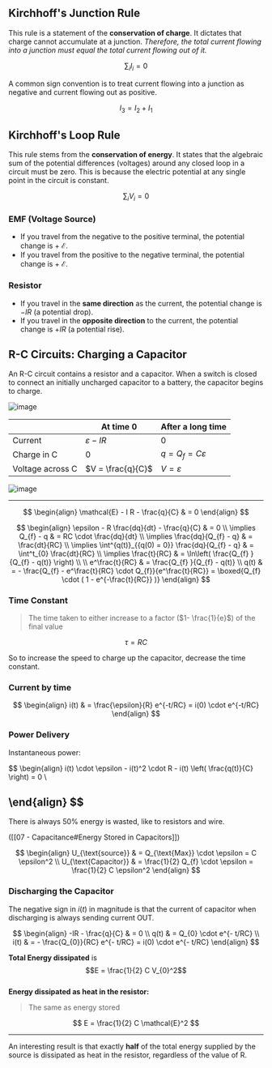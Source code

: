 ## Kirchhoff's Junction Rule

This rule is a statement of the **conservation of charge**. It dictates that charge cannot accumulate at a junction. *Therefore, the total current flowing into a junction must equal the total current flowing out of it.*

$$
\sum_{i} I_{i} = 0
$$

A common sign convention is to treat current flowing into a junction as negative and current flowing out as positive.

$$
I_{3} = I_{2} + I_{1}
$$

## Kirchhoff's Loop Rule

This rule stems from the **conservation of energy**. It states that the algebraic sum of the potential differences (voltages) around any closed loop in a circuit must be zero. This is because the electric potential at any single point in the circuit is constant.

$$
\sum_{i} V_{i} = 0
$$

### EMF (Voltage Source)

- If you travel from the negative to the positive terminal, the potential change is $+ \ \mathcal{E}$.
- If you travel from the positive to the negative terminal, the potential change is $+ \ \mathcal{E}$.

### Resistor

- If you travel in the **same direction** as the current, the potential change is $-IR$ (a potential drop).
- If you travel in the **opposite direction** to the current, the potential change is $+IR$ (a potential rise).

## R-C Circuits: Charging a Capacitor

An R-C circuit contains a resistor and a capacitor. When a switch is closed to connect an initially uncharged capacitor to a battery, the capacitor begins to charge.

![image](https://obsidian-img-studies.tsun1031.xyz/2025/07/02/da6d99c871ea8e18f2403664f4693770.png)

|                  | At time 0          | After a long time         |
| ---------------- | ------------------ | ------------------------- |
| Current          | $\varepsilon - IR$ | $0$                       |
| Charge in C      | $0$                | $q=Q_{f} = C \varepsilon$ |
| Voltage across C | $V = \frac{q}{C}$  | $V = \varepsilon$         |

![image](https://obsidian-img-studies.tsun1031.xyz/2025/07/13/ed72a7924bf000390053b8683ef3a2b3.png)

---

$$
\begin{align}
\mathcal{E} - I R - \frac{q}{C} & = 0
\end{align}
$$

$$
\begin{align}
\epsilon - R \frac{dq}{dt} - \frac{q}{C} & = 0 \\
  \implies Q_{f} - q  & = RC \cdot \frac{dq}{dt} \\
  \implies \frac{dq}{Q_{f} - q}  &  = \frac{dt}{RC} \\
  \implies \int^{q(t)}_{{q(0) = 0}} \frac{dq}{Q_{f} - q}  &  = \int^t_{0} \frac{dt}{RC} \\
  \implies \frac{t}{RC}  & = \ln\left( \frac{Q_{f} }{Q_{f} - q(t)} \right)  \\
 \\
e^\frac{t}{RC}  & = \frac{Q_{f} }{Q_{f} - q(t)} \\
q(t)  & = - \frac{Q_{f} - e^\frac{t}{RC} \cdot Q_{f}}{e^\frac{t}{RC}} = \boxed{Q_{f} \cdot ( 1 - e^{-\frac{t}{RC}} )}
\end{align}
$$

### Time Constant

> The time taken to either increase to a factor ($1- \frac{1}{e}$) of the final value

$$
\tau = RC
$$

So to increase the speed to charge up the capacitor, decrease the time constant.

### Current by time

$$
\begin{align}
i(t)  & = \frac{\epsilon}{R} e^{-t/RC} = i(0) \cdot e^{-t/RC} 
\end{align}
$$

### Power Delivery

Instantaneous power:

$$
\begin{align}
i(t) \cdot \epsilon - i(t)^2 \cdot R - i(t) \left( \frac{q(t)}{C} \right) = 0 \\

\end{align}
$$
---

There is always 50% energy is wasted, like to resistors and wire.

([[07 - Capacitance#Energy Stored in Capacitors]])

$$
\begin{align}
U_{\text{source}}  & = Q_{\text{Max}} \cdot \epsilon = C \epsilon^2 \\
U_{\text{Capacitor}}  & = \frac{1}{2} Q_{f} \cdot \epsilon = \frac{1}{2} C \epsilon^2
\end{align}
$$

### Discharging the Capacitor

The negative sign in $i(t)$ in magnitude is that the current of capacitor when discharging is always sending current OUT.

$$
\begin{align}
-IR - \frac{q}{C}  & = 0 \\
q(t)  & = Q_{0} \cdot e^{- t/RC} \\
i(t)  & = - \frac{Q_{0}}{RC} e^{- t/RC} = i(0) \cdot e^{- t/RC}
\end{align}
$$

**Total Energy dissipated** is $$E = \frac{1}{2} C V_{0}^2$$  
**Energy dissipated as heat in the resistor:**

> The same as energy stored

$$
E = \frac{1}{2} C \mathcal{E}^2
$$

---

An interesting result is that exactly **half** of the total energy supplied by the source is dissipated as heat in the resistor, regardless of the value of R.
